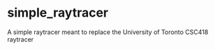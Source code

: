 simple_raytracer
================

A simple raytracer meant to replace the University of Toronto CSC418 raytracer

